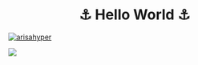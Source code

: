 <h1 align="center">⚓ Hello World ⚓️</h1>

<p align="left"> <a href="https://twitter.com/arisahyper" target="blank"><img src="https://img.shields.io/twitter/follow/arisahyper?logo=twitter&style=for-the-badge" alt="arisahyper" /></a> </p>

![](https://github-readme-stats.vercel.app/api/top-langs/?username=Arisahyper&layout=compact)
